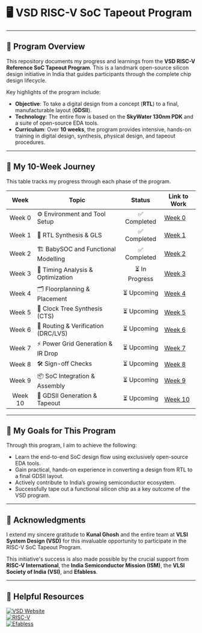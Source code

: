 # 🖥️ VSD RISC-V SoC Tapeout Program

---
## 📖 Program Overview
This repository documents my progress and learnings from the **VSD RISC-V Reference SoC Tapeout Program**. This is a landmark open-source silicon design initiative in India that guides participants through the complete chip design lifecycle.

Key highlights of the program include:
* **Objective**: To take a digital design from a concept (**RTL**) to a final, manufacturable layout (**GDSII**).
* **Technology**: The entire flow is based on the **SkyWater 130nm PDK** and a suite of open-source EDA tools.
* **Curriculum**: Over **10 weeks**, the program provides intensive, hands-on training in digital design, synthesis, physical design, and tapeout procedures.

---
## 📅 My 10-Week Journey
This table tracks my progress through each phase of the program.

| Week  | Topic                                 | Status        | Link to Work             |
|:-----:|---------------------------------------|:-------------:|--------------------------|
| Week 0| ⚙️ Environment and Tool Setup         | ✅ Completed  | [Week 0](https://github.com/C0UCH-P0TAT0/RiscV_SOC/tree/Week-0) |
| Week 1| 🔧 RTL Synthesis & GLS                | ✅ Completed  | [Week 1](https://github.com/C0UCH-P0TAT0/RiscV_SOC/tree/Week-1) |
| Week 2| 🏗️ BabySOC and Functional Modelling   | ✅ Completed  | [Week 2](https://github.com/C0UCH-P0TAT0/RiscV_SOC/tree/Week-2) |
| Week 3| 🧮 Timing Analysis & Optimization    | ⏳ In Progress | [Week 3](https://github.com/C0UCH-P0TAT0/RiscV_SOC/tree/Week-3) |
| Week 4| 🗂️ Floorplanning & Placement         | ⏳ Upcoming   | [Week 4](https://github.com/C0UCH-P0TAT0/RiscV_SOC/tree/Week-4) |
| Week 5| 🔄 Clock Tree Synthesis (CTS)         | ⏳ Upcoming   | [Week 5](https://github.com/C0UCH-P0TAT0/RiscV_SOC/tree/Week-5) |
| Week 6| 🚦 Routing & Verification (DRC/LVS)   | ⏳ Upcoming   | [Week 6](https://github.com/C0UCH-P0TAT0/RiscV_SOC/tree/Week-6) |
| Week 7| ⚡ Power Grid Generation & IR Drop   | ⏳ Upcoming   | [Week 7](https://github.com/C0UCH-P0TAT0/RiscV_SOC/tree/Week-7) |
| Week 8| 🛠️ Sign-off Checks                     | ⏳ Upcoming   | [Week 8](https://github.com/C0UCH-P0TAT0/RiscV_SOC/tree/Week-8) |
| Week 9| 📦 SoC Integration & Assembly         | ⏳ Upcoming   | [Week 9](https://github.com/C0UCH-P0TAT0/RiscV_SOC/tree/Week-9) |
| Week 10|🎉 GDSII Generation & Tapeout         | ⏳ Upcoming   | [Week 10](https://github.com/C0UCH-P0TAT0/RiscV_SOC/tree/Week-10)|

---
## 🎯 My Goals for This Program
Through this program, I aim to achieve the following:
* Learn the end-to-end SoC design flow using exclusively open-source EDA tools.
* Gain practical, hands-on experience in converting a design from RTL to a final GDSII layout.
* Actively contribute to India’s growing semiconductor ecosystem.
* Successfully tape out a functional silicon chip as a key outcome of the VSD program.

---
## 🙏 Acknowledgments
I extend my sincere gratitude to **Kunal Ghosh** and the entire team at **VLSI System Design (VSD)** for this invaluable opportunity to participate in the RISC-V SoC Tapeout Program.

This initiative's success is also made possible by the crucial support from **RISC-V International**, the **India Semiconductor Mission (ISM)**, the **VLSI Society of India (VSI)**, and **Efabless**.

---
## 🔗 Helpful Resources

[![VSD Website](https://img.shields.io/badge/VSD-Official%20Website-blue?style=flat-square)](https://vsdiat.vlsisystemdesign.com/)  
[![RISC-V](https://img.shields.io/badge/RISC--V-International-green?style=flat-square)](https://riscv.org/)  
[![Efabless](https://img.shields.io/badge/Efabless-Platform-orange?style=flat-square)](https://efabless.com/)
